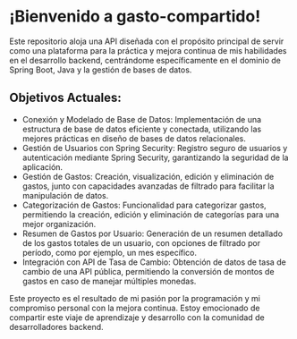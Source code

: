 # ¡Bienvenido a gasto-compartido!

Este repositorio aloja una API diseñada con el propósito principal de servir como una plataforma para la práctica y mejora continua de mis habilidades en el desarrollo backend, centrándome específicamente en el dominio de Spring Boot, Java y la gestión de bases de datos.

## Objetivos Actuales:
* Conexión y Modelado de Base de Datos: Implementación de una estructura de base de datos eficiente y conectada, utilizando las mejores prácticas en diseño de bases de datos relacionales.
* Gestión de Usuarios con Spring Security: Registro seguro de usuarios y autenticación mediante Spring Security, garantizando la seguridad de la aplicación.
* Gestión de Gastos: Creación, visualización, edición y eliminación de gastos, junto con capacidades avanzadas de filtrado para facilitar la manipulación de datos.
* Categorización de Gastos: Funcionalidad para categorizar gastos, permitiendo la creación, edición y eliminación de categorías para una mejor organización.
* Resumen de Gastos por Usuario: Generación de un resumen detallado de los gastos totales de un usuario, con opciones de filtrado por período, como por ejemplo, un mes específico.
* Integración con API de Tasa de Cambio: Obtención de datos de tasa de cambio de una API pública, permitiendo la conversión de montos de gastos en caso de manejar múltiples monedas.

Este proyecto es el resultado de mi pasión por la programación y mi compromiso personal con la mejora continua. Estoy emocionado de compartir este viaje de aprendizaje y desarrollo con la comunidad de desarrolladores backend.
